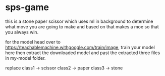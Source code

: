 # sps-game
this is a stone paper scissor which uses ml in background to determine what move you are going to make and based on that makes a moe so that you always win.

for the model head over to https://teachablemachine.withgoogle.com/train/image, train your model here then extract the downloaded model and past the extracted three files in my-model folder.

replace class1 -> scissor
        class2 -> paper
        class3 -> stone
